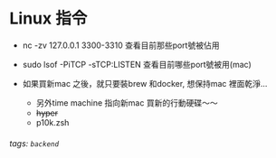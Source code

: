 # Linux 指令

- nc -zv 127.0.0.1 3300-3310
查看目前那些port號被佔用

- sudo lsof -PiTCP -sTCP:LISTEN
查看目前哪些port號被用(mac)



- 如果買新mac 之後，就只要裝brew 和docker, 想保持mac 裡面乾淨...
    - 另外time machine 指向新mac 買新的行動硬碟～～
    - ~~hyper~~
    - p10k.zsh

###### tags: `backend`